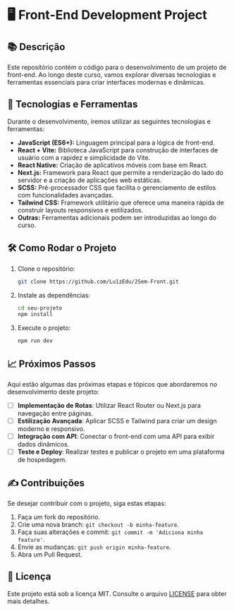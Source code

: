 # 🖥️ Front-End Development Project

## 📚 Descrição
Este repositório contém o código para o desenvolvimento de um projeto de front-end. Ao longo deste curso, vamos explorar diversas tecnologias e ferramentas essenciais para criar interfaces modernas e dinâmicas.

## 🚀 Tecnologias e Ferramentas
Durante o desenvolvimento, iremos utilizar as seguintes tecnologias e ferramentas:

- **JavaScript (ES6+):** Linguagem principal para a lógica de front-end.
- **React + Vite:** Biblioteca JavaScript para construção de interfaces de usuário com a rapidez e simplicidade do Vite.
- **React Native:** Criação de aplicativos móveis com base em React.
- **Next.js:** Framework para React que permite a renderização do lado do servidor e a criação de aplicações web estáticas.
- **SCSS:** Pré-processador CSS que facilita o gerenciamento de estilos com funcionalidades avançadas.
- **Tailwind CSS:** Framework utilitário que oferece uma maneira rápida de construir layouts responsivos e estilizados.
- **Outras:** Ferramentas adicionais podem ser introduzidas ao longo do curso.


## 🛠️ Como Rodar o Projeto
1. Clone o repositório:
   ``` bash
   git clone https://github.com/Lu1zEdu/2Sem-Front.git
   ```
2. Instale as dependências:
   ```bash
   cd seu-projeto
   npm install
   ```
3. Execute o projeto:
   ```bash
   npm run dev
   ```

## 📈 Próximos Passos
Aqui estão algumas das próximas etapas e tópicos que abordaremos no desenvolvimento deste projeto:

- [ ] **Implementação de Rotas**: Utilizar React Router ou Next.js para navegação entre páginas.
- [ ] **Estilização Avançada**: Aplicar SCSS e Tailwind para criar um design moderno e responsivo.
- [ ] **Integração com API**: Conectar o front-end com uma API para exibir dados dinâmicos.
- [ ] **Teste e Deploy**: Realizar testes e publicar o projeto em uma plataforma de hospedagem.

## ✍️ Contribuições
Se desejar contribuir com o projeto, siga estas etapas:

1. Faça um fork do repositório.
2. Crie uma nova branch: `git checkout -b minha-feature`.
3. Faça suas alterações e commit: `git commit -m 'Adiciona minha feature'`.
4. Envie as mudanças: `git push origin minha-feature`.
5. Abra um Pull Request.

## 📄 Licença
Este projeto está sob a licença MIT. Consulte o arquivo [LICENSE](LICENSE) para obter mais detalhes.
